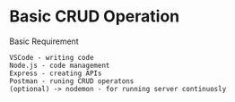 # __Basic CRUD Operation__
Basic Requirement
```
VSCode - writing code
Node.js - code management
Express - creating APIs
Postman - runing CRUD operatons
(optional) -> nodemon - for running server continuosly
```
